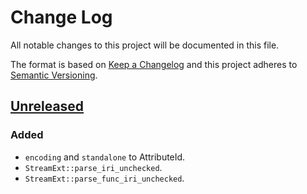 # Change Log
All notable changes to this project will be documented in this file.

The format is based on [Keep a Changelog](http://keepachangelog.com/)
and this project adheres to [Semantic Versioning](http://semver.org/).

## [Unreleased]
### Added
- `encoding` and `standalone` to AttributeId.
- `StreamExt::parse_iri_unchecked`.
- `StreamExt::parse_func_iri_unchecked`.

[Unreleased]: https://github.com/RazrFalcon/svgtypes/compare/v0.1.0...HEAD
